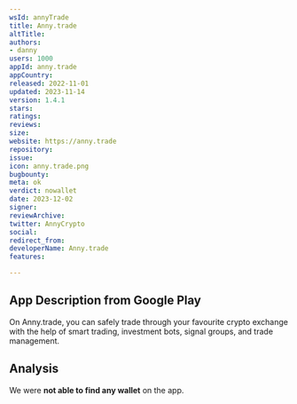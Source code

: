 ```yaml
---
wsId: annyTrade
title: Anny.trade
altTitle: 
authors:
- danny 
users: 1000
appId: anny.trade
appCountry: 
released: 2022-11-01
updated: 2023-11-14
version: 1.4.1
stars: 
ratings: 
reviews: 
size: 
website: https://anny.trade
repository: 
issue: 
icon: anny.trade.png
bugbounty: 
meta: ok
verdict: nowallet
date: 2023-12-02
signer: 
reviewArchive: 
twitter: AnnyCrypto
social: 
redirect_from: 
developerName: Anny.trade
features: 

---
```


## App Description from Google Play

On Anny.trade, you can safely trade through your favourite crypto exchange with the help of smart trading, investment bots, signal groups, and trade management.

## Analysis 

We were **not able to find any wallet** on the app.
